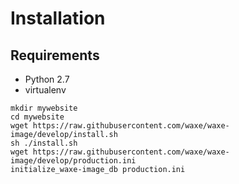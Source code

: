 # Installation


## Requirements
- Python 2.7
- virtualenv


```
mkdir mywebsite
cd mywebsite
wget https://raw.githubusercontent.com/waxe/waxe-image/develop/install.sh
sh ./install.sh
wget https://raw.githubusercontent.com/waxe/waxe-image/develop/production.ini
initialize_waxe-image_db production.ini
```
